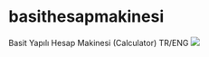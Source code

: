 # basithesapmakinesi
Basit Yapılı Hesap Makinesi (Calculator) TR/ENG
<a href="https://hizliresim.com/QL16br"><img src="https://i.hizliresim.com/QL16br.png"></a>
